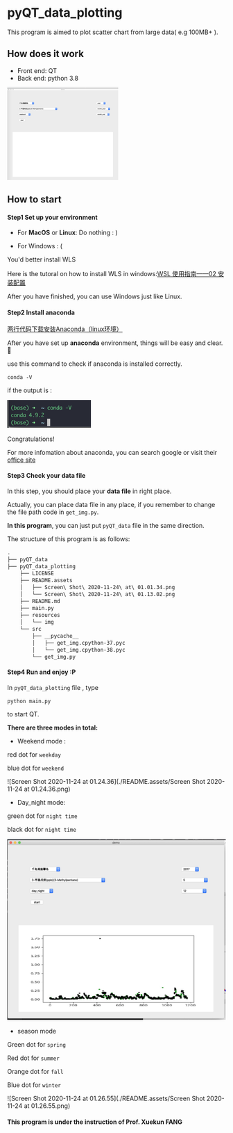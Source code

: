 # pyQT_data_plotting

This program is aimed to plot scatter chart from large data( e.g 100MB+ ).



## How does it work

* Front end: QT 
* Back end: python 3.8

<img src="./README.assets/Screen Shot 2020-11-24 at 01.01.34.png" alt="Screen Shot 2020-11-24 at 01.01.34" style="zoom: 25%;" />



## How to start

#### Step1 Set up your environment

* For **MacOS** or **Linux**: Do nothing : )

* For Windows : (

You'd better install WLS

Here is the tutoral on how to install WLS in windows:[WSL 使用指南——02 安装配置](https://zhuanlan.zhihu.com/p/34885182)

After you have finished, you can use Windows just like Linux.



#### Step2 Install anaconda

[两行代码下载安装Anaconda（linux环境）](https://blog.csdn.net/lwgkzl/article/details/89329383)

After you have set up **anaconda** environment, things will be easy and clear.:1st_place_medal:

use this command to check if anaconda is installed correctly.

```shell
conda -V
```

if the output is :

<img src="./README.assets/Screen Shot 2020-11-24 at 01.13.02.png" alt="Screen Shot 2020-11-24 at 01.13.02" style="zoom:50%;" />

Congratulations!

For more infomation about anaconda, you can search google or visit their [office site](https://www.anaconda.com)

#### Step3 Check your data file 

In this step, you should place your **data file** in right place.

Actually, you can place data file in any place, if you remember to change the file path code in `get_img.py`.

**In this program**, you can just put `pyQT_data` file in the same direction.



The structure of this program is as follows:

```
.
├── pyQT_data
├── pyQT_data_plotting
    ├── LICENSE
    ├── README.assets
    │   ├── Screen\ Shot\ 2020-11-24\ at\ 01.01.34.png
    │   └── Screen\ Shot\ 2020-11-24\ at\ 01.13.02.png
    ├── README.md
    ├── main.py
    ├── resources
    │   └── img
    └── src
        ├── __pycache__
        │   ├── get_img.cpython-37.pyc
        │   └── get_img.cpython-38.pyc
        └── get_img.py
```



#### Step4 Run and enjoy :P

In `pyQT_data_plotting` file , type

```shell
python main.py
```

to start QT.



**There are three modes in total:**

* Weekend mode :

red dot for `weekday`

blue dot for `weekend`

![Screen Shot 2020-11-24 at 01.24.36](./README.assets/Screen Shot 2020-11-24 at 01.24.36.png)



* Day_night mode:

green dot for `night time` 

black dot for `night time`

<img src="./README.assets/Screen Shot 2020-11-24 at 01.25.42.png" alt="Screen Shot 2020-11-24 at 01.25.42" style="zoom:50%;" />



* season mode

Green dot for `spring`

Red dot for `summer`

Orange  dot for `fall`

Blue dot for `winter`

![Screen Shot 2020-11-24 at 01.26.55](./README.assets/Screen Shot 2020-11-24 at 01.26.55.png)





#### This program is under the instruction of Prof.  Xuekun FANG



